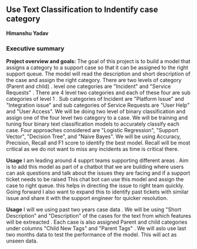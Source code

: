 ## Use Text Classification to Indentify case category

**Himanshu Yadav**

### Executive summary

**Project overview and goals:** The goal of this project is to build a model that assigns a category to a support case so that it can be assigned to the right support queue. The model will read the description and short description of the case and assign the right category. There are two levels of category (Parent and child) . level one categories are  "Incident" and "Service Requests" . There are 4 level two categories and each of these four are sub categories of level 1 . Sub categories of Incident are "Platform Issue" and "Integration issue" and sub categories of Service Requests are "User Help" and "User Access". We will be doing two level of binary classification and assign one of the four level two category to a case. We will be training and tuning four binary text classification models to accurately classify each case. Four approaches considered are  "Logistic Regression", "Support Vector", "Decision Tree", and "Naive Bayes". We will be using Accuracy, Precision, Recall and F1 score to identify the best model. Recall will be most critical as we do not want to miss any incidents as time is critical there. 

**Usage** I am leading around 4 supprt teams supporting different areas . Aim is to add this model as part of a chatbot that we are building where users can ask questions and talk about the issues they are facing and if a support ticket needs to be raised This chat bot can use this model and assign the case to right queue.  this helps in directing the issue to right team quickly. Going forward I also want to expand this to identify past tickets with similar issue and share it with the support engineer for quicker resolution. 

**Usage** I will we using past two years case data . We will be using "Short Description" and "Description" of the cases for the text from which features will be extreacted . Each case is also assigned Parent and child categories under columns "Child New Tags" and "Parent Tags" . We will aslo use last two months data to test the performance of the model. This will act as unseen data. 
